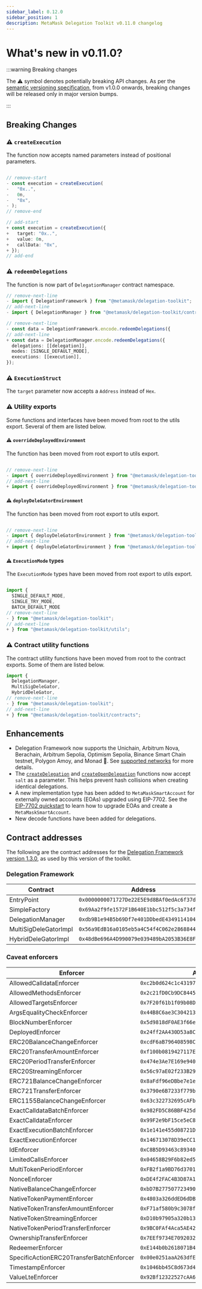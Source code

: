 ```yaml
---
sidebar_label: 0.12.0
sidebar_position: 1
description: MetaMask Delegation Toolkit v0.11.0 changelog
---
```


# What's new in v0.11.0?

:::warning Breaking changes

The ⚠️ symbol denotes potentially breaking API changes. As per the [semantic versioning specification](https://semver.org/#spec-item-4), from v1.0.0 onwards, breaking changes will be released only in major version bumps.

:::

## Breaking Changes

### ⚠️ `createExecution`

The function now accepts named parameters instead of positional parameters.

```typescript

// remove-start
- const execution = createExecution(
-   "0x..",
-   0n,
-   "0x",
- );
// remove-end

// add-start
+ const execution = createExecution({
+   target: "0x..",
+   value: 0n,
+   callData: "0x",
+ });
// add-end

```

### ⚠️ `redeemDelegations`

The function is now part of `DelegationManager` contract namespace.

```typescript
// remove-next-line
- import { DelegationFramework } from "@metamask/delegation-toolkit";
// add-next-line
- import { DelegationManager } from "@metamask/delegation-toolkit/contracts";

// remove-next-line
- const data = DelegationFramework.encode.redeemDelegations({
// add-next-line
+ const data = DelegationManager.encode.redeemDelegations({
  delegations: [[delegation]],
  modes: [SINGLE_DEFAULT_MODE],
  executions: [[execution]],
});
```

### ⚠️ `ExecutionStruct`

The `target` parameter now accepts a `Address` instead of `Hex`.

### ⚠️  Utility exports

Some functions and interfaces have been moved from root to the utils export. Several of them are listed below.

#### ⚠️ `overrideDeployedEnvironment`

The function has been moved from root export to utils export.

```typescript

// remove-next-line
- import { overrideDeployedEnvironment } from "@metamask/delegation-toolkit";
// add-next-line
+ import { overrideDeployedEnvironment } from "@metamask/delegation-toolkit/utils";

```

#### ⚠️ `deployDeleGatorEnvironment`

The function has been moved from root export to utils export.

```typescript

// remove-next-line
- import { deployDeleGatorEnvironment } from "@metamask/delegation-toolkit";
// add-next-line
+ import { deployDeleGatorEnvironment } from "@metamask/delegation-toolkit/utils";

```

#### ⚠️ `ExecutionMode` types

The `ExecutionMode` types have been moved from root export to utils export.

```typescript

import {
  SINGLE_DEFAULT_MODE,
  SINGLE_TRY_MODE,
  BATCH_DEFAULT_MODE
// remove-next-line
- } from "@metamask/delegation-toolkit";
// add-next-line
+ } from "@metamask/delegation-toolkit/utils";

```

### ⚠️ Contract utility functions

The contract utility functions have been moved from root to the contract exports. Some of them are listed below.

```typescript
import {
  DelegationManager,
  MultiSigDeleGator,
  HybridDeleGator,
// remove-next-line
- } from "@metamask/delegation-toolkit";
// add-next-line
+ } from "@metamask/delegation-toolkit/contracts";
```

## Enhancements

- Delegation Framework now supports the Unichain, Arbitrum Nova, Berachain, 
Arbitrum Sepolia, Optimism Sepolia, Binance Smart Chain testnet, Polygon Amoy, and 
Monad 🎉. See [supported networks](./../get-started/supported-networks.md) for more details. 
- The [`createDelegation`](./../reference/api/delegation.md#createdelegation) and [`createOpenDelegation`](./../reference/api/delegation.md#createopendelegation) functions now accept `salt` as a parameter. This helps 
prevent hash collisions when creating identical delegations.
- A new implementation type has been added to `MetaMaskSmartAccount` for externally owned accounts (EOAs) upgraded using EIP-7702. See the [EIP-7702 quickstart](./../get-started/eip7702-quickstart.md) to learn how to upgrade EOAs and create a `MetaMaskSmartAccount`.
- New decode functions have been added for delegations.


## Contract addresses

The following are the contract addresses for the
[Delegation Framework version 1.3.0](https://github.com/MetaMask/delegation-framework/blob/v1.3.0/documents/Deployments.md),
as used by this version of the toolkit.

### Delegation Framework

| Contract | Address |
|----------|---------|
| EntryPoint | `0x0000000071727De22E5E9d8BAf0edAc6f37da032` |
| SimpleFactory | `0x69Aa2f9fe1572F1B640E1bbc512f5c3a734fc77c` |
| DelegationManager | `0xdb9B1e94B5b69Df7e401DDbedE43491141047dB3` |
| MultiSigDeleGatorImpl | `0x56a9EdB16a0105eb5a4C54f4C062e2868844f3A7` |
| HybridDeleGatorImpl | `0x48dBe696A4D990079e039489bA2053B36E8FFEC4` |

### Caveat enforcers

| Enforcer | Address |
|----------|---------|
| AllowedCalldataEnforcer | `0xc2b0d624c1c4319760C96503BA27C347F3260f55` |
| AllowedMethodsEnforcer | `0x2c21fD0Cb9DC8445CB3fb0DC5E7Bb0Aca01842B5` |
| AllowedTargetsEnforcer | `0x7F20f61b1f09b08D970938F6fa563634d65c4EeB` |
| ArgsEqualityCheckEnforcer | `0x44B8C6ae3C304213c3e298495e12497Ed3E56E41` |
| BlockNumberEnforcer | `0x5d9818dF0AE3f66e9c3D0c5029DAF99d1823ca6c` |
| DeployedEnforcer | `0x24ff2AA430D53a8CD6788018E902E098083dcCd2` |
| ERC20BalanceChangeEnforcer | `0xcdF6aB796408598Cea671d79506d7D48E97a5437` |
| ERC20TransferAmountEnforcer | `0xf100b0819427117EcF76Ed94B358B1A5b5C6D2Fc` |
| ERC20PeriodTransferEnforcer| `0x474e3Ae7E169e940607cC624Da8A15Eb120139aB` |
| ERC20StreamingEnforcer | `0x56c97aE02f233B29fa03502Ecc0457266d9be00e` |      
| ERC721BalanceChangeEnforcer | `0x8aFdf96eDBbe7e1eD3f5Cd89C7E084841e12A09e` |
| ERC721TransferEnforcer | `0x3790e6B7233f779b09DA74C72b6e94813925b9aF` |
| ERC1155BalanceChangeEnforcer | `0x63c322732695cAFbbD488Fc6937A0A7B66fC001A` |
| ExactCalldataBatchEnforcer | `0x982FD5C86BBF425d7d1451f974192d4525113DfD`  |
| ExactCalldataEnforcer | `0x99F2e9bF15ce5eC84685604836F71aB835DBBdED` |
| ExactExecutionBatchEnforcer | `0x1e141e455d08721Dd5BCDA1BaA6Ea5633Afd5017` |
| ExactExecutionEnforcer | `0x146713078D39eCC1F5338309c28405ccf85Abfbb` |
| IdEnforcer | `0xC8B5D93463c893401094cc70e66A206fb5987997` |
| LimitedCallsEnforcer | `0x04658B29F6b82ed55274221a06Fc97D318E25416` |
| MultiTokenPeriodEnforcer | `0xFB2f1a9BD76d3701B730E5d69C3219D42D80eBb7` |
| NonceEnforcer | `0xDE4f2FAC4B3D87A1d9953Ca5FC09FCa7F366254f` |
| NativeBalanceChangeEnforcer | `0xbD7B277507723490Cd50b12EaaFe87C616be6880` |
| NativeTokenPaymentEnforcer | `0x4803a326ddED6dDBc60e659e5ed12d85c7582811` |
| NativeTokenTransferAmountEnforcer | `0xF71af580b9c3078fbc2BBF16FbB8EEd82b330320` |
| NativeTokenStreamingEnforcer | `0xD10b97905a320b13a0608f7E9cC506b56747df19` |
| NativeTokenPeriodTransferEnforcer | `0x9BC0FAf4Aca5AE429F4c06aEEaC517520CB16BD9` |
| OwnershipTransferEnforcer | `0x7EEf9734E7092032B5C56310Eb9BbD1f4A524681` |
| RedeemerEnforcer | `0xE144b0b2618071B4E56f746313528a669c7E65c5` |
| SpecificActionERC20TransferBatchEnforcer | `0x00e0251aaA263dfE3B3541B758A82D1CBA1c3B6D` |
| TimestampEnforcer | `0x1046bb45C8d673d4ea75321280DB34899413c069` |
| ValueLteEnforcer | `0x92Bf12322527cAA612fd31a0e810472BBB106A8F` |
